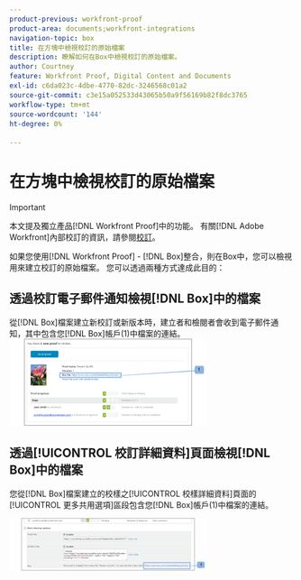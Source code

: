 ```yaml
---
product-previous: workfront-proof
product-area: documents;workfront-integrations
navigation-topic: box
title: 在方塊中檢視校訂的原始檔案
description: 瞭解如何在Box中檢視校訂的原始檔案。
author: Courtney
feature: Workfront Proof, Digital Content and Documents
exl-id: c6da023c-4dbe-4770-82dc-3246568c01a2
source-git-commit: c3e15a052533d43065b50a9f56169b82f8dc3765
workflow-type: tm+mt
source-wordcount: '144'
ht-degree: 0%

---
```


# 在方塊中檢視校訂的原始檔案

>[!IMPORTANT]
>
>本文提及獨立產品[!DNL Workfront Proof]中的功能。 有關[!DNL Adobe Workfront]內部校訂的資訊，請參閱[校訂](../../../review-and-approve-work/proofing/proofing.md)。

如果您使用[!DNL Workfront Proof] - [!DNL Box]整合，則在Box中，您可以檢視用來建立校訂的原始檔案。 您可以透過兩種方式達成此目的：

## 透過校訂電子郵件通知檢視[!DNL Box]中的檔案

從[!DNL Box]檔案建立新校訂或新版本時，建立者和檢閱者會收到電子郵件通知，其中包含您[!DNL Box]帳戶(1)中檔案的連結。\
![Box_-_Email_Notification.png](assets/box---email-notification-350x154.png)

## 透過[!UICONTROL 校訂詳細資料]頁面檢視[!DNL Box]中的檔案

您從[!DNL Box]檔案建立的校樣之[!UICONTROL 校樣詳細資料]頁面的[!UICONTROL 更多共用選項]區段包含您[!DNL Box]帳戶(1)中檔案的連結。

![Box_-_Proof_Details_page.png](assets/box---proof-details-page-350x93.png)

